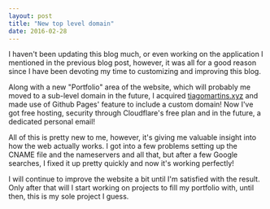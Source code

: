 ```yaml
---
layout: post
title: "New top level domain"
date: 2016-02-28
---
```


I haven't been updating this blog much, or even working on the application I mentioned in the previous blog post, however, it was all for
a good reason since I have been devoting my time to customizing and improving this blog.

Along with a new "Portfolio" area of the website, which will probably me moved to a sub-level domain in the future, I acquired
[tiagomartins.xyz](http://tiagomartins.xyz) and made use of Github Pages' feature to include a custom domain! Now I've got free hosting,
security through Cloudflare's free plan and in the future, a dedicated personal email!

<!--break-->

All of this is pretty new to me, however, it's giving me valuable insight into how the web actually works. I got into a few problems
setting up the CNAME file and the nameservers and all that, but after a few Google searches, I fixed it up pretty quickly and now it's
working perfectly!

I will continue to improve the website a bit until I'm satisfied with the result. Only after that will I start working on projects to
fill my portfolio with, until then, this is my sole project I guess.
